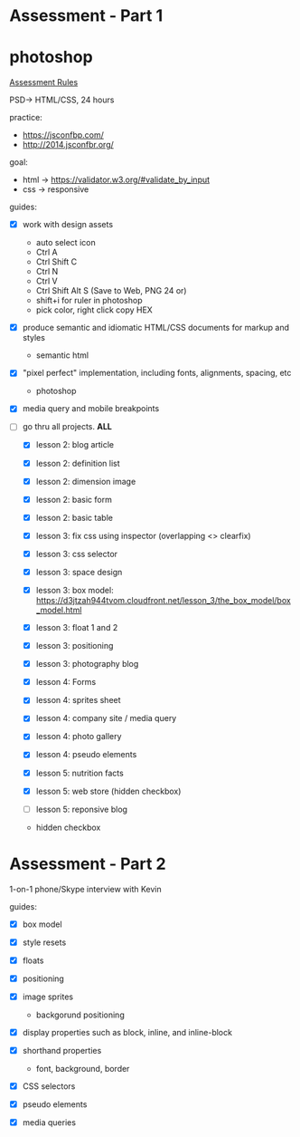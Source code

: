 
# Assessment - Part 1

photoshop
=======================
[Assessment Rules](https://launchschool.com/gists/99b650e4)

PSD-> HTML/CSS, 24 hours

practice:
- https://jsconfbp.com/
- http://2014.jsconfbr.org/

goal:
- html -> https://validator.w3.org/#validate_by_input
- css -> responsive

guides:
- [x] work with design assets
  + auto select icon
  + Ctrl A
  + Ctrl Shift C
  + Ctrl N 
  + Ctrl V
  + Ctrl Shift Alt S (Save to Web, PNG 24 or)
  + shift+i for ruler in photoshop 
  + pick color, right click copy HEX

- [x] produce semantic and idiomatic HTML/CSS documents for markup and styles
  + semantic html

- [x] "pixel perfect" implementation, including fonts, alignments, spacing, etc
  + photoshop

- [x] media query and mobile breakpoints

- [ ] go thru all projects. **ALL**
  + [x] lesson 2: blog article
  + [x] lesson 2: definition list
  + [x] lesson 2: dimension image
  + [x] lesson 2: basic form
  + [x] lesson 2: basic table

  + [x] lesson 3: fix css using inspector (overlapping <> clearfix)
  + [x] lesson 3: css selector
  + [x] lesson 3: space design
  + [x] lesson 3: box model: https://d3jtzah944tvom.cloudfront.net/lesson_3/the_box_model/box_model.html
  + [x] lesson 3: float 1 and 2
  + [x] lesson 3: positioning
  + [x] lesson 3: photography blog
  
  + [x] lesson 4: Forms
  + [x] lesson 4: sprites sheet
  + [x] lesson 4: company site / media query
  + [x] lesson 4: photo gallery
  + [x] lesson 4: pseudo elements
  
  + [x] lesson 5: nutrition facts
  + [x] lesson 5: web store (hidden checkbox)
  + [ ] lesson 5: reponsive blog


  + hidden checkbox

# Assessment - Part 2
1-on-1 phone/Skype interview with Kevin

guides:

- [x] box model

- [x] style resets

- [x] floats

- [x] positioning

- [x] image sprites
  + backgorund positioning

- [x] display properties such as block, inline, and inline-block

- [x] shorthand properties
  + font, background, border

- [x] CSS selectors

- [x] pseudo elements

- [x] media queries

